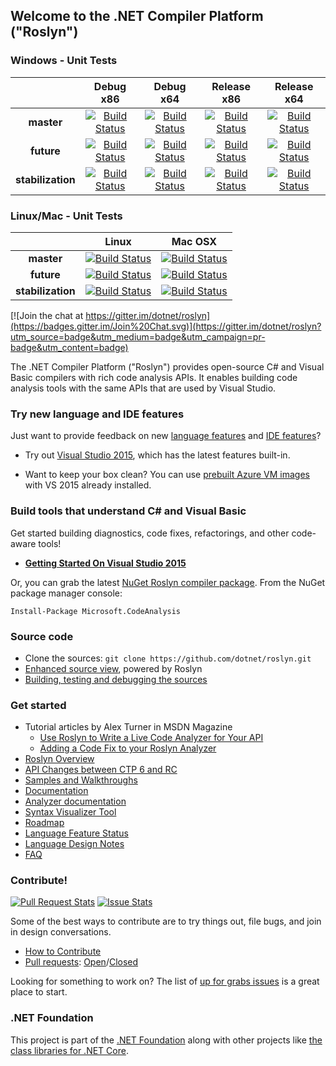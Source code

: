## Welcome to the .NET Compiler Platform ("Roslyn")

### Windows - Unit Tests
||Debug x86|Debug x64|Release x86|Release x64|
|:--:|:--:|:--:|:--:|:--:|
|**master**|[![Build Status](http://dotnet-ci.cloudapp.net/job/dotnet_roslyn_master_win_dbg_32/badge/icon)](http://dotnet-ci.cloudapp.net/job/dotnet_roslyn_master_win_dbg_32/)|[![Build Status](http://dotnet-ci.cloudapp.net/job/dotnet_roslyn_master_win_dbg_64/badge/icon)](http://dotnet-ci.cloudapp.net/job/dotnet_roslyn_master_win_dbg_64/)|[![Build Status](http://dotnet-ci.cloudapp.net/job/dotnet_roslyn_master_win_rel_32/badge/icon)](http://dotnet-ci.cloudapp.net/job/dotnet_roslyn_master_win_rel_32/)|[![Build Status](http://dotnet-ci.cloudapp.net/job/dotnet_roslyn_master_win_rel_64/badge/icon)](http://dotnet-ci.cloudapp.net/job/dotnet_roslyn_master_win_rel_64/)|
|**future**|[![Build Status](http://dotnet-ci.cloudapp.net/job/dotnet_roslyn_future_win_dbg_32/badge/icon)](http://dotnet-ci.cloudapp.net/job/dotnet_roslyn_future_win_dbg_32/)|[![Build Status](http://dotnet-ci.cloudapp.net/job/dotnet_roslyn_future_win_dbg_64/badge/icon)](http://dotnet-ci.cloudapp.net/job/dotnet_roslyn_future_win_dbg_64/)|[![Build Status](http://dotnet-ci.cloudapp.net/job/dotnet_roslyn_future_win_rel_32/badge/icon)](http://dotnet-ci.cloudapp.net/job/dotnet_roslyn_future_win_rel_32/)|[![Build Status](http://dotnet-ci.cloudapp.net/job/dotnet_roslyn_future_win_rel_64/badge/icon)](http://dotnet-ci.cloudapp.net/job/dotnet_roslyn_future_win_rel_64/)|
|**stabilization**|[![Build Status](http://dotnet-ci.cloudapp.net/job/dotnet_roslyn_stabil_win_dbg_32/badge/icon)](http://dotnet-ci.cloudapp.net/job/dotnet_roslyn_stabil_win_dbg_32/)|[![Build Status](http://dotnet-ci.cloudapp.net/job/dotnet_roslyn_stabil_win_dbg_64/badge/icon)](http://dotnet-ci.cloudapp.net/job/dotnet_roslyn_stabil_win_dbg_64/)|[![Build Status](http://dotnet-ci.cloudapp.net/job/dotnet_roslyn_stabil_win_rel_32/badge/icon)](http://dotnet-ci.cloudapp.net/job/dotnet_roslyn_stabil_win_rel_32/)|[![Build Status](http://dotnet-ci.cloudapp.net/job/dotnet_roslyn_stabil_win_rel_64/badge/icon)](http://dotnet-ci.cloudapp.net/job/dotnet_roslyn_stabil_win_rel_64/)|

### Linux/Mac - Unit Tests
||Linux|Mac OSX|
|:--:|:--:|:--:|
|**master**|[![Build Status](http://dotnet-ci.cloudapp.net/job/dotnet_roslyn_master_lin/badge/icon)](http://dotnet-ci.cloudapp.net/job/dotnet_roslyn_master_lin/)|[![Build Status](http://dotnet-ci.cloudapp.net/job/dotnet_roslyn_master_mac/badge/icon)](http://dotnet-ci.cloudapp.net/job/dotnet_roslyn_master_mac/)|
|**future**|[![Build Status](http://dotnet-ci.cloudapp.net/job/dotnet_roslyn_future_lin/badge/icon)](http://dotnet-ci.cloudapp.net/job/dotnet_roslyn_future_lin/)|[![Build Status](http://dotnet-ci.cloudapp.net/job/dotnet_roslyn_future_mac/badge/icon)](http://dotnet-ci.cloudapp.net/job/dotnet_roslyn_future_mac/)|
|**stabilization**|[![Build Status](http://dotnet-ci.cloudapp.net/job/dotnet_roslyn_stabil_lin/badge/icon)](http://dotnet-ci.cloudapp.net/job/dotnet_roslyn_stabil_lin/)|[![Build Status](http://dotnet-ci.cloudapp.net/job/dotnet_roslyn_stabil_mac/badge/icon)](http://dotnet-ci.cloudapp.net/job/dotnet_roslyn_stabil_mac/)|

[![Join the chat at https://gitter.im/dotnet/roslyn](https://badges.gitter.im/Join%20Chat.svg)](https://gitter.im/dotnet/roslyn?utm_source=badge&utm_medium=badge&utm_campaign=pr-badge&utm_content=badge)


The .NET Compiler Platform ("Roslyn") provides open-source C# and Visual Basic compilers 
with rich code analysis APIs.  It enables building code analysis tools with the same APIs 
that are used by Visual Studio.

### Try new language and IDE features

Just want to provide feedback on new [language features](https://github.com/dotnet/roslyn/wiki/Languages-features-in-C%23-6-and-VB-14) 
and [IDE features](http://blogs.msdn.com/b/visualstudio/archive/2014/11/12/the-c-and-visual-basic-code-focused-ide-experience.aspx)? 

* Try out [Visual Studio 2015](https://www.visualstudio.com/en-us/downloads/visual-studio-2015-downloads-vs.aspx), 
which has the latest features built-in.

* Want to keep your box clean? You can use 
[prebuilt Azure VM images](http://blogs.msdn.com/b/visualstudioalm/archive/2014/06/04/visual-studio-14-ctp-now-available-in-the-virtual-machine-azure-gallery.aspx) 
with VS 2015 already installed.

### Build tools that understand C# and Visual Basic

Get started building diagnostics, code fixes, refactorings, and other code-aware tools!

- [**Getting Started On Visual Studio 2015**](https://github.com/dotnet/roslyn/wiki/Getting-Started-on-Visual-Studio-2015)

Or, you can grab the latest [NuGet Roslyn compiler package](http://www.nuget.org/packages/Microsoft.CodeAnalysis). 
From the NuGet package manager console:

    Install-Package Microsoft.CodeAnalysis

### Source code

* Clone the sources: `git clone https://github.com/dotnet/roslyn.git`
* [Enhanced source view](http://source.roslyn.io/), powered by Roslyn 
* [Building, testing and debugging the sources](https://github.com/dotnet/roslyn/wiki/Building%20Testing%20and%20Debugging)

### Get started

* Tutorial articles by Alex Turner in MSDN Magazine
  - [Use Roslyn to Write a Live Code Analyzer for Your API](https://msdn.microsoft.com/en-us/magazine/dn879356)
  - [Adding a Code Fix to your Roslyn Analyzer](https://msdn.microsoft.com/en-us/magazine/dn904670.aspx)
* [Roslyn Overview](https://github.com/dotnet/roslyn/wiki/Roslyn%20Overview) 
* [API Changes between CTP 6 and RC](https://github.com/dotnet/roslyn/wiki/VS-2015-RC-API-Changes)
* [Samples and Walkthroughs](https://github.com/dotnet/roslyn/wiki/Samples-and-Walkthroughs)
* [Documentation](https://github.com/dotnet/roslyn/tree/master/docs)
* [Analyzer documentation](https://github.com/dotnet/roslyn/tree/master/docs/analyzers)
* [Syntax Visualizer Tool](https://github.com/dotnet/roslyn/wiki/Syntax%20Visualizer)
* [Roadmap](https://github.com/dotnet/roslyn/wiki/Roadmap) 
* [Language Feature Status](https://github.com/dotnet/roslyn/wiki/Languages-features-in-C%23-6-and-VB-14)
* [Language Design Notes](https://github.com/dotnet/roslyn/issues?q=label%3A%22Design+Notes%22+)
* [FAQ](https://github.com/dotnet/roslyn/wiki/FAQ)

### Contribute!

[![Pull Request Stats](http://issuestats.com/github/dotnet/roslyn/badge/pr?style=flat)](http://issuestats.com/github/dotnet/roslyn)
[![Issue Stats](http://issuestats.com/github/dotnet/roslyn/badge/issue?style=flat)](http://issuestats.com/github/dotnet/roslyn)

Some of the best ways to contribute are to try things out, file bugs, and join in design conversations. 

* [How to Contribute](https://github.com/dotnet/roslyn/wiki/Contributing-Code)
* [Pull requests](https://github.com/dotnet/roslyn/pulls): [Open](https://github.com/dotnet/roslyn/pulls?q=is%3Aopen+is%3Apr)/[Closed](https://github.com/dotnet/roslyn/pulls?q=is%3Apr+is%3Aclosed)

Looking for something to work on? The list of [up for grabs issues](https://github.com/dotnet/roslyn/issues?q=is%3Aopen+is%3Aissue+label%3A%22Up+for+Grabs%22) is a great place to start.

### .NET Foundation

This project is part of the [.NET Foundation](http://www.dotnetfoundation.org/projects) along with other
projects like [the class libraries for .NET Core](https://github.com/dotnet/corefx/).
